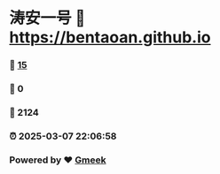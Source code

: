 # 涛安一号 :link: https://bentaoan.github.io 
### :page_facing_up: [15](https://bentaoan.github.io/tag.html) 
### :speech_balloon: 0 
### :hibiscus: 2124 
### :alarm_clock: 2025-03-07 22:06:58 
### Powered by :heart: [Gmeek](https://github.com/Meekdai/Gmeek)
